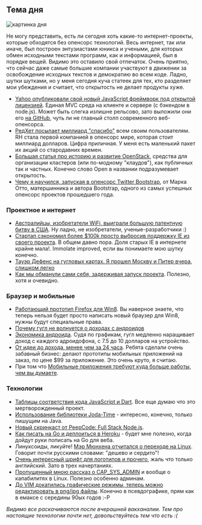 ## Тема дня
![картинка дня](http://ydn.zenfs.com/blogs/1/mojito_logo.png)

Не могу представить, есть ли сегодня хоть какие-то интернет-проекты, которые обходятся без опенсорс технологий. Весь интернет, так или иначе, был построен энтузиастами юникса и учеными, для которых обмен исходными текстами программ, как и информацией, был в порядке вещей. Видимо это оставило свой отпечаток. Очень приятно, что сейчас даже самые большие компании участвуют в движении за освобождение исходных текстов и демократию во всем коде.
Ладно, шутки шутками, но у меня сегодня куча статеек для тех, кто разделяет мои убеждения и считает, что открытость не делает продукты хуже.

* [Yahoo опубликовали свой новый JavaScript фреймворк под открытой лицензией](http://developer.yahoo.com/blogs/ydn/posts/2012/04/yahoo%E2%80%99s-mojito-is-now-open-source/). Единая MVC среда на клиенте и сервере (c бэкендом в node.js). Может быть слегка излишне рельсово, зато выложили они его [на GitHub](https://github.com/yahoo/mojito/), чуть ли не главный столп современного веб-опенсорса.
* [РедХет посылает миллиард "спасибо"](http://opensource.com/business/12/3/billion-thanks-open-source-community-red-hat) всем своим пользователям. RH стала первой компанией в опенсорс мире, которая стоит миллиард долларов. Цифра приличная. У меня есть маленький пакет их акций со стародавних времен.
* [Большая статья про историю и развитие OpenStack](http://www.wired.com/wiredenterprise/2012/04/openstack/), средства для организации кластеров (или по-модному "клаудов"), как публичных так и частных. Конечно слово Open в названии подразумевает открытость.
* [Чему я научился, запуская в опенсорс Twitter Bootstrap](http://www.markdotto.com/2012/04/02/learnings-from-open-sourcing-bootstrap/), от Марка Отто, матершинника и автора Bootstrap, одного из самых успешных опенсорс проектов прошедшего года.

### Проектное и интернет

* [Австралийцы, изобретатели WiFi, выиграли большую патентную битву в США](http://www.google.com/hostednews/afp/article/ALeqM5ipea3RFFms471RxFWK87M9G2nqWQ). Ну ладно, не изобретатели, ученые-разработчики :)
* [Стартап сэкономил более $100k просто выбросив поддержку IE из своего проекта](http://techcrunch.com/2012/04/01/bootstrapped-startup-saves-over-100k-by-dropping-ie/). В общем давно пора. Доля старых IE в интернете крайне мала!. Immolate improved, если вы понимаете мою шутку конечно.
* [Тауэр Дефенс на гугловых картах. Я прошел Москву и Питер вчера, слишком легко](http://www.mapstd.com/)
* [Как мы обманули сами себя, задерживая запуск проекта](http://viniciusvacanti.com/2012/04/02/how-we-fooled-ourselves-into-delaying-our-startups-launch/). Полезно, хотя и очевидно.

### Браузер и мобильные
* [Работающий прототип Firefox для Win8](http://www.brianbondy.com/blog/id/135/). Вы наверное знаете, что теперь нельзя будет просто написать новый браузер для Win8, нужны будут специальные права.
* [Почему гугл не волнуется о доходах с андроидов](http://gigaom.com/mobile/why-google-isnt-worried-about-androids-revenue/)
* [Экономика андроида](http://www.asymco.com/2012/04/02/android-economics/). Судя по графикам, гугл медленно наращивает доход с каждого адроидофона, с 7.5 до 10 долларов на устройство.
* [От идеи до дохода, менее чем за 24 часа](http://giantrobotbattle.com/2012/04/02/idea-to-profit-in-less-than-24-hours/). Ребята сделали очень забавный бизнес: делают прототипы мобильных приложений на заказ, по цене $99 за приложение. Это очень круто, я считаю.
* При том что [Мобильные приложения требуют куда больше работы, чем вы думаете](http://agilewarrior.wordpress.com/2012/04/02/mobile-apps-are-more-work-than-you-think/).

### Технологии
* [Таблицы соответствия кода JavaScript и Dart](http://synonym.dartlang.org/). Все еще думаю что это мертворожденный проект.
* [Использование библиотеки Joda-Time](http://www.java-only.com/LoadTutorial.javaonly?id=46) - интересно, конечно, только пишущим на Java.
* [Новый скринкаст от PeepCode: Full Stack Node.js](https://peepcode.com/products/full-stack-nodejs-i).
* [Как писать на Go и деплоиться в Heroku](https://gist.github.com/299535bbf56bf3016cba) - будет мне полезно, когда дойдут руки пописать на Go для веба.
* Линуксоиды, ликуйте! [Мэр Мюнхена отчитался о переходе на Linux](http://www.computerworlduk.com/news/public-sector/3348475/munich-mayor-says-switch-linux-is-much-cheaper-reduced-complaints/). Говорит почти русскими словами: "дешево и сердито"!
* [Очень интересный шрифт для логотипов и прочего](http://www.subtlepatterns.com/subtlesans/), жаль что только английский. Зато в трех начертаниях.
* [Пропущенный мною рассказ о CAP_SYS_ADMIN](http://lwn.net/Articles/486306/) и вообще о капабилитях в Linux. Полезно особенно админам.
* [До VIM докатились графические режимы, теперь можно редактировать в png/jpg файлы](http://www.vim.org/scripts/script.php?script_id=1617). Конечно в псевдографике, прям как в емаксе с середины 90ых годов :-P

*Видимо все раскачиваются после вчерашней вакханалии. Тем про настоящие технологии почти нет, довольствуйтесь тем что есть :(*
